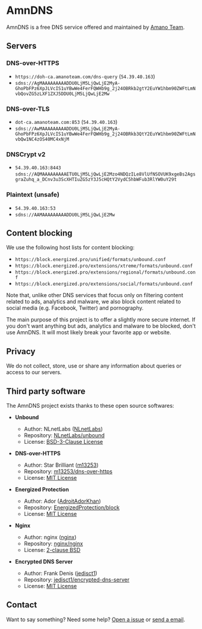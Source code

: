 # AmnDNS

AmnDNS is a free DNS service offered and maintained by [Amano Team](https://amanoteam.com/).

## Servers

### DNS-over-HTTPS

* `https://doh-ca.amanoteam.com/dns-query` (`54.39.40.163`)
* `sdns://AgMAAAAAAAAADDU0LjM5LjQwLjE2MyA-GhoPbFPz6XpJLVcIS1uYBwWe4FerFQWHb9g_2j24OBRkb2gtY2EuYW1hbm90ZWFtLmNvbQovZG5zLXF1ZXJ5DDU0LjM5LjQwLjE2Mw`

### DNS-over-TLS

* `dot-ca.amanoteam.com:853` (`54.39.40.163`)
* `sdns://AwMAAAAAAAAADDU0LjM5LjQwLjE2MyA-GhoPbFPz6XpJLVcIS1uYBwWe4FerFQWHb9g_2j24OBRkb3QtY2EuYW1hbm90ZWFtLmNvbQw1NC4zOS40MC4xNjM`

### DNSCrypt v2

* `54.39.40.163:8443` `sdns://AQMAAAAAAAAAETU0LjM5LjQwLjE2Mzo4NDQzILe8VlUfNSOVUK9xgeBs2AgsgraZuhq_a_DCnv3u3ScXHTIuZG5zY3J5cHQtY2VydC5hbWFub3RlYW0uY29t`

### Plaintext (unsafe)

* `54.39.40.163:53`
* `sdns://AAMAAAAAAAAADDU0LjM5LjQwLjE2Mw`

## Content blocking

We use the following host lists for content blocking:

* `https://block.energized.pro/unified/formats/unbound.conf`
* `https://block.energized.pro/extensions/xtreme/formats/unbound.conf`
* `https://block.energized.pro/extensions/regional/formats/unbound.conf`
* `https://block.energized.pro/extensions/social/formats/unbound.conf`

Note that, unlike other DNS services that focus only on filtering content related to ads, analytics and malware, we also block content related to social media (e.g. Facebook, Twitter) and pornography.

The main purpose of this project is to offer a slightly more secure internet. If you don't want anything but ads, analytics and malware to be blocked, don't use AmnDNS. It will most likely break your favorite app or website.

## Privacy

We do not collect, store, use or share any information about queries or access to our servers.

## Third party software

The AmnDNS project exists thanks to these open source softwares:

- **Unbound**
  - Author: NLnetLabs ([NLnetLabs](https://github.com/NLnetLabs))
  - Repository: [NLnetLabs/unbound](https://github.com/NLnetLabs/unbound)
  - License: [BSD-3-Clause License](https://github.com/m13253/dns-over-https/blob/master/LICENSE)

- **DNS-over-HTTPS**
  - Author: Star Brilliant ([m13253](https://github.com/m13253))
  - Repository: [m13253/dns-over-https](https://github.com/m13253/dns-over-https)
  - License: [MIT License](https://github.com/NLnetLabs/unbound/blob/master/LICENSE)

- **Energized Protection**
  - Author: Ador ([AdroitAdorKhan](https://github.com/AdroitAdorKhan))
  - Repository: [EnergizedProtection/block](https://github.com/EnergizedProtection/block)
  - License: [MIT License](https://github.com/EnergizedProtection/block/blob/master/LICENSE)

- **Nginx**
  - Author: nginx ([nginx](https://github.com/nginx))
  - Repository: [nginx/nginx](https://github.com/nginx/nginx)
  - License: [2-clause BSD](https://opensource.org/licenses/BSD-2-Clause)

- **Encrypted DNS Server**
  - Author: Frank Denis ([jedisct1](https://github.com/jedisct1))
  - Repository: [jedisct1/encrypted-dns-server](https://github.com/jedisct1/encrypted-dns-server)
  - License: [MIT License](https://github.com/jedisct1/encrypted-dns-server/blob/master/LICENSE)

## Contact

Want to say something? Need some help? [Open a issue](https://github.com/AmanoTeam/AmnDNS/issues) or [send a email](https://spamty.eu/show.php?key=d7967f0e625c5f19c9c655b8).